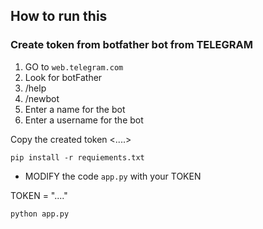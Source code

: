 ## How to run this


### Create token from botfather bot from TELEGRAM

1. GO to `web.telegram.com`
2. Look for botFather
3. /help
4. /newbot
5. Enter a name for the bot
6. Enter a username for the bot

Copy the created token <....>


```
pip install -r requiements.txt
```

- MODIFY the code `app.py` with your TOKEN

TOKEN = "...."

```
python app.py
```